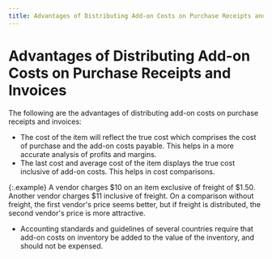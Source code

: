 ```yaml
---
title: Advantages of Distributing Add-on Costs on Purchase Receipts and Invoices
---
```


# Advantages of Distributing Add-on Costs on Purchase Receipts and Invoices


The following are the advantages of distributing add-on costs on purchase  receipts and invoices:

- The cost of  the item will reflect the true cost which comprises the cost of purchase  and the add-on costs payable. This helps in a more accurate analysis of  profits and margins.
- The last cost  and average cost of the item displays the true cost inclusive of add-on  costs. This helps in cost comparisons.



{:.example}
A vendor charges $10 on an item exclusive  of freight of $1.50. Another vendor charges $11 inclusive of freight.  On a comparison without freight, the first vendor's price seems better,  but if freight is distributed, the second vendor's price is more attractive.

- Accounting  standards and guidelines of several countries require that add-on costs  on inventory be added to the value of the inventory, and should not be  expensed.


